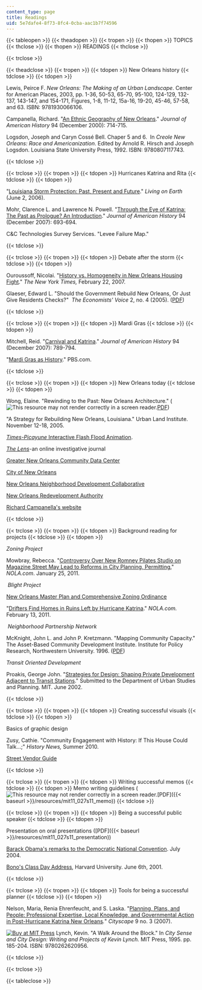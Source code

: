 ```yaml
---
content_type: page
title: Readings
uid: 5e7dafe4-8f73-8fc4-0cba-aac1b7f74596
---
```


{{< tableopen >}}
{{< theadopen >}}
{{< tropen >}}
{{< thopen >}}
TOPICS
{{< thclose >}}
{{< thopen >}}
READINGS
{{< thclose >}}

{{< trclose >}}

{{< theadclose >}}
{{< tropen >}}
{{< tdopen >}}
New Orleans history
{{< tdclose >}}
{{< tdopen >}}


Lewis, Peirce F. _New Orleans: The Making of an Urban Landscape_. Center for American Places, 2003, pp. 1-36, 50-53, 65-70, 95-100, 124-129, 132-137, 143-147, and 154-171, Figures, 1-8, 11-12, 15a-16, 19-20, 45-46, 57-58, and 63. ISBN: 9781930066106.

Campanella, Richard. "[An Ethnic Geography of New Orleans](http://news.aag.org/2017/10/an-ethnic-geography-of-new-orleans/#:~:text=This%20Journal%20of%20American%20History,antebellum%20times%20to%20post%2DKatrina.)." _Journal of American History_ 94 (December 2000): 714-715.

Logsdon, Joseph and Caryn Cossé Bell. Chaper 5 and 6.  In _Creole New Orleans: Race and Americanization_. Edited by Arnold R. Hirsch and Joseph Logsdon. Louisiana State University Press, 1992. ISBN: 9780807117743.


{{< tdclose >}}

{{< trclose >}}
{{< tropen >}}
{{< tdopen >}}
Hurricanes Katrina and Rita
{{< tdclose >}}
{{< tdopen >}}


"[Louisiana Storm Protection: Past, Present and Future](http://www.loe.org/shows/segments.html?programID=06-P13-00022&segmentID=4)." _Living on Earth_ (June 2, 2006).

Mohr, Clarence L. and Lawrence N. Powell. "[Through the Eye of Katrina: The Past as Prologue? An Introduction](https://academic.oup.com/jah/article/94/3/693/773328)." _Journal of American History_ 94 (December 2007): 693-694.

C&C Technologies Survey Services. "Levee Failure Map."


{{< tdclose >}}

{{< trclose >}}
{{< tropen >}}
{{< tdopen >}}
Debate after the storm
{{< tdclose >}}
{{< tdopen >}}


Ouroussoff, Nicolai. "[History vs. Homogeneity in New Orleans Housing Fight](http://www.nytimes.com/2007/02/22/arts/design/22hous.html?_r=1&oref=slogin)." _The New York Times,_ February 22, 2007.

Glaeser, Edward L. "Should the Government Rebuild New Orleans, Or Just Give Residents Checks?"  _The Economists' Voice_ 2, no. 4 (2005). ([PDF](http://are.berkeley.edu/~ligon/Teaching/EEP100/glaeser05.pdf))


{{< tdclose >}}

{{< trclose >}}
{{< tropen >}}
{{< tdopen >}}
Mardi Gras
{{< tdclose >}}
{{< tdopen >}}


Mitchell, Reid. "[Carnival and Katrina](https://academic.oup.com/jah/article/94/3/789/775844)." _Journal of American History_ 94 (December 2007): 789-794.

"[Mardi Gras as History](https://www.pbs.org/wgbh/americanexperience/films/neworleans/)." PBS.com.


{{< tdclose >}}

{{< trclose >}}
{{< tropen >}}
{{< tdopen >}}
New Orleans today
{{< tdclose >}}
{{< tdopen >}}


Wong, Elaine. "Rewinding to the Past: New Orleans Architecture." (![This resource may not render correctly in a screen reader.](/images/inacessible.gif)[PDF](http://web.mit.edu/sigus/www/NEW/files/Rewinding_New_Orleans.pdf))

"A Strategy for Rebuilding New Orleans, Louisiana." Urban Land Institute. November 12-18, 2005.

[_Times-Picayune_ Interactive Flash Flood Animation](http://www.nola.com/katrina/index.ssf/2015/08/katrina_flooding_map.html).

[_The Lens_](http://thelensnola.org/)\-an online investigative journal

[Greater New Orleans Community Data Center](http://www.gnocdc.org/)

[City of New Orleans](http://www.nola.gov/)

[New Orleans Neighborhood Development Collaborative](https://www.findglocal.com/US/New-Orleans/134680013225139/New-Orleans-Neighborhood-Development-Collaborative-%28NONDC%29)

[New Orleans Redevelopment Authority](http://www.noraworks.org/)

[Richard Campanella's website](http://richcampanella.com/)


{{< tdclose >}}

{{< trclose >}}
{{< tropen >}}
{{< tdopen >}}
Background reading for projects
{{< tdclose >}}
{{< tdopen >}}


_Zoning Project_

Mowbray, Rebecca. "[Controversy Over New Romney Pilates Studio on Magazine Street May Lead to Reforms in City Planning, Permitting.](http://www.nola.com/business/index.ssf/2011/01/controvery_surrounding_new_rom.html)" _NOLA.com_. January 25, 2011.

 _Blight Project_

[New Orleans Master Plan and Comprehensive Zoning Ordinance](https://worknola.com/employer/new-orleans-neighborhood-development-collaborative-0)

"[Drifters Find Homes in Ruins Left by Hurricane Katrina](https://www.deseret.com/2011/2/12/20173286/ap-enterprise-drifters-find-home-in-katrina-ruins#in-this-tuesday-jan-18-2011-picture-a-homeless-person-is-covered-in-blankets-in-jackson-square-in-new-orleans-more-than-five-years-after-katrina-new-orleans-is-struggling-to-deal-with-more-than-40000-abandoned-properties-all-of-them-in-various-states-of-neglect-and-collapse-and-in-these-wastelands-an-estimated-3000-homeless-find-refuge-every-night)." _NOLA.com._ February 13, 2011.

 _Neighborhood Partnership Network_

McKnight, John L. and John P. Kretzmann. "Mapping Community Capacity." The Asset-Based Community Development Institute. Institute for Policy Research, Northwestern University. 1996. ([PDF](https://resources.depaul.edu/abcd-institute/publications/Documents/1992_MappingCommunityCapacity.pdf))

_Transit Oriented Development_

Proakis, George John. "[Strategies for Design: Shaping Private Development Adjacent to Transit Stations](http://hdl.handle.net/1721.1/69441)." Submitted to the Department of Urban Studies and Planning. MIT. June 2002.


{{< tdclose >}}

{{< trclose >}}
{{< tropen >}}
{{< tdopen >}}
Creating successful visuals
{{< tdclose >}}
{{< tdopen >}}


Basics of graphic design

Zusy, Cathie. "Community Engagement with History: If This House Could Talk...;" _History News,_ Summer 2010.

[Street Vendor Guide](http://candychang.com/work/street-vendor-guide/)


{{< tdclose >}}

{{< trclose >}}
{{< tropen >}}
{{< tdopen >}}
Writing successful memos
{{< tdclose >}}
{{< tdopen >}}
Memo writing guidelines (![This resource may not render correctly in a screen reader.](/images/inacessible.gif)[PDF]({{< baseurl >}}/resources/mit11_027s11_memo))
{{< tdclose >}}

{{< trclose >}}
{{< tropen >}}
{{< tdopen >}}
Being a successful public speaker
{{< tdclose >}}
{{< tdopen >}}


Presentation on oral presentations ([PDF]({{< baseurl >}}/resources/mit11_027s11_presentation))

[Barack Obama's remarks to the Democratic National Convention](http://www.nytimes.com/2004/07/27/politics/campaign/27TEXT-OBAMA.html?pagewanted=all). July 2004.

[Bono's Class Day Address](http://www.threechordsandthetruth.net/u2bios/harvardspeech.php), Harvard University. June 6th, 2001.


{{< tdclose >}}

{{< trclose >}}
{{< tropen >}}
{{< tdopen >}}
Tools for being a successful planner
{{< tdclose >}}
{{< tdopen >}}


Nelson, Maria, Renia Ehrenfeucht, and S. Laska. "[Planning, Plans, and People: Professional Expertise, Local Knowledge, and Governmental Action in Post-Hurricane Katrina New Orleans](http://papers.ssrn.com/sol3/papers.cfm?abstract_id=1090161)_._" _Cityscape_ 9 no. 3 (2007).

[![Buy at MIT Press](/images/mp_logo.gif)](https://mitpress.mit.edu/9780262620956) Lynch, Kevin. "A Walk Around the Block." In _City Sense and City Design: Writing and Projects of Kevin Lynch._ MIT Press, 1995. pp. 185-204. ISBN: 9780262620956.


{{< tdclose >}}

{{< trclose >}}

{{< tableclose >}}